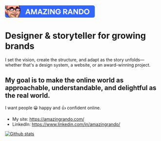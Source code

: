 [![](https://github.com/amazingrando/amazingrando/blob/master/assets/amazing-rando-badge.svg)](https://amazingrando.com)

# Designer & storyteller for growing brands

I set the vision, create the structure, and adapt as the story unfolds—whether that's a design system, a website, or an award-winning project.

## My goal is to make the online world as approachable, understandable, and delightful as the real world.

I want people 😀 happy and 👍 confident online.

* My site: https://amazingrando.com/
* LinkedIn: https://www.linkedin.com/in/amazingrando/

[![Github stats](https://github-readme-stats.vercel.app/api?username=amazingrando)](https://github.com/anuraghazra/github-readme-stats)
